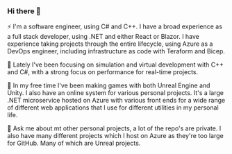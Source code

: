 ### Hi there 👋

⚡ I'm a software engineer, using C# and C++. I have a broad experience as a full stack developer, using .NET
and either React or Blazor. I have experience taking projects through the entire lifecycle, using Azure
as a DevOps engineer, including infrastructure as code with Teraform and Bicep.

🔭 Lately I've been focusing on simulation and virtual development with C++ and C#, with a strong
focus on performance for real-time projects.

🌱 In my free time I've been making games with both Unreal Engine and Unity. I also have an online system for
various personal projects. It's a large .NET microservice hosted on Azure with various front ends
for a wide range of different web applications that I use for different utilities in my personal life.

💬 Ask me about mt other personal projects, a lot of the repo's are private. I also have many different
projects which I host on Azure as they're too large for GitHub. Many of which are Unreal projects.


<!--
**helloarchy/helloarchy** is a ✨ _special_ ✨ repository because its `README.md` (this file) appears on your GitHub profile.

Here are some ideas to get you started:

- 🔭 I’m currently working on ...
- 🌱 I’m currently learning ...
- 👯 I’m looking to collaborate on ...
- 🤔 I’m looking for help with ...
- 💬 Ask me about ...
- 📫 How to reach me: ...
- 😄 Pronouns: ...
- ⚡ Fun fact: ...
-->
